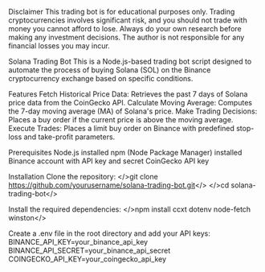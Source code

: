 Disclaimer
This trading bot is for educational purposes only. Trading cryptocurrencies involves significant risk, and you should not trade with money you cannot afford to lose.
Always do your own research before making any investment decisions. The author is not responsible for any financial losses you may incur.


Solana Trading Bot
This is a Node.js-based trading bot script designed to automate the process of buying Solana (SOL) on the Binance cryptocurrency exchange based on specific conditions.

Features
Fetch Historical Price Data: Retrieves the past 7 days of Solana price data from the CoinGecko API.
Calculate Moving Average: Computes the 7-day moving average (MA) of Solana's price.
Make Trading Decisions: Places a buy order if the current price is above the moving average.
Execute Trades: Places a limit buy order on Binance with predefined stop-loss and take-profit parameters.


Prerequisites
Node.js installed
npm (Node Package Manager) installed
Binance account with API key and secret
CoinGecko API key

Installation
Clone the repository:
</>git clone https://github.com/yourusername/solana-trading-bot.git</>
</>cd solana-trading-bot</>

Install the required dependencies:
</>npm install ccxt dotenv node-fetch winston</>

Create a .env file in the root directory and add your API keys:
BINANCE_API_KEY=your_binance_api_key
BINANCE_API_SECRET=your_binance_api_secret
COINGECKO_API_KEY=your_coingecko_api_key
